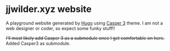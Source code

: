# jjwilder.xyz website


A playground website generated by [Hugo](https://gohugo.io/) using [Casper 3](https://github.com/jonathanjanssens/hugo-casper3) theme.  I am not a web designer or coder, so expect some funky stuff!!

~~I'll most likely add Casper 3 as a submodule once I get comfortable on here.~~  
Added Casper3 as submodule.
